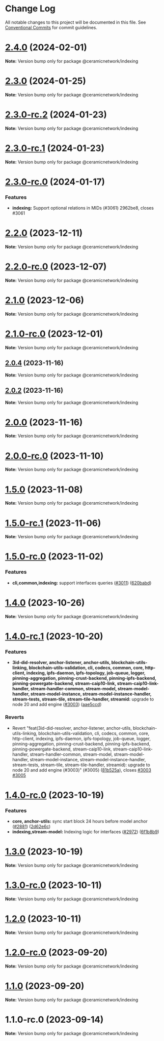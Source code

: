 # Change Log

All notable changes to this project will be documented in this file.
See [Conventional Commits](https://conventionalcommits.org) for commit guidelines.

# [2.4.0](/compare/@ceramicnetwork/indexing@2.3.0...@ceramicnetwork/indexing@2.4.0) (2024-02-01)

**Note:** Version bump only for package @ceramicnetwork/indexing





# [2.3.0](/compare/@ceramicnetwork/indexing@2.3.0-rc.2...@ceramicnetwork/indexing@2.3.0) (2024-01-25)

**Note:** Version bump only for package @ceramicnetwork/indexing





# [2.3.0-rc.2](/compare/@ceramicnetwork/indexing@2.3.0-rc.1...@ceramicnetwork/indexing@2.3.0-rc.2) (2024-01-23)

**Note:** Version bump only for package @ceramicnetwork/indexing





# [2.3.0-rc.1](/compare/@ceramicnetwork/indexing@2.3.0-rc.0...@ceramicnetwork/indexing@2.3.0-rc.1) (2024-01-23)

**Note:** Version bump only for package @ceramicnetwork/indexing





# [2.3.0-rc.0](/compare/@ceramicnetwork/indexing@2.2.0...@ceramicnetwork/indexing@2.3.0-rc.0) (2024-01-17)


### Features

* **indexing:** Support optional relations in MIDs (#3061) 2962be8, closes #3061





# [2.2.0](https://github.com/ceramicnetwork/js-ceramic/compare/@ceramicnetwork/indexing@2.2.0-rc.0...@ceramicnetwork/indexing@2.2.0) (2023-12-11)

**Note:** Version bump only for package @ceramicnetwork/indexing





# [2.2.0-rc.0](https://github.com/ceramicnetwork/js-ceramic/compare/@ceramicnetwork/indexing@2.1.0...@ceramicnetwork/indexing@2.2.0-rc.0) (2023-12-07)

**Note:** Version bump only for package @ceramicnetwork/indexing





# [2.1.0](https://github.com/ceramicnetwork/js-ceramic/compare/@ceramicnetwork/indexing@2.1.0-rc.0...@ceramicnetwork/indexing@2.1.0) (2023-12-06)

**Note:** Version bump only for package @ceramicnetwork/indexing





# [2.1.0-rc.0](https://github.com/ceramicnetwork/js-ceramic/compare/@ceramicnetwork/indexing@2.0.4...@ceramicnetwork/indexing@2.1.0-rc.0) (2023-12-01)

**Note:** Version bump only for package @ceramicnetwork/indexing





## [2.0.4](/compare/@ceramicnetwork/indexing@2.0.2...@ceramicnetwork/indexing@2.0.4) (2023-11-16)

**Note:** Version bump only for package @ceramicnetwork/indexing





## [2.0.2](/compare/@ceramicnetwork/indexing@2.0.0...@ceramicnetwork/indexing@2.0.2) (2023-11-16)

**Note:** Version bump only for package @ceramicnetwork/indexing





# [2.0.0](/compare/@ceramicnetwork/indexing@2.0.0-rc.0...@ceramicnetwork/indexing@2.0.0) (2023-11-16)

**Note:** Version bump only for package @ceramicnetwork/indexing





# [2.0.0-rc.0](/compare/@ceramicnetwork/indexing@1.5.0...@ceramicnetwork/indexing@2.0.0-rc.0) (2023-11-10)

**Note:** Version bump only for package @ceramicnetwork/indexing





# [1.5.0](https://github.com/ceramicnetwork/js-ceramic/compare/@ceramicnetwork/indexing@1.5.0-rc.1...@ceramicnetwork/indexing@1.5.0) (2023-11-08)

**Note:** Version bump only for package @ceramicnetwork/indexing





# [1.5.0-rc.1](https://github.com/ceramicnetwork/js-ceramic/compare/@ceramicnetwork/indexing@1.5.0-rc.0...@ceramicnetwork/indexing@1.5.0-rc.1) (2023-11-06)

**Note:** Version bump only for package @ceramicnetwork/indexing





# [1.5.0-rc.0](https://github.com/ceramicnetwork/js-ceramic/compare/@ceramicnetwork/indexing@1.4.0...@ceramicnetwork/indexing@1.5.0-rc.0) (2023-11-02)


### Features

* **cli,common,indexing:** support interfaces queries ([#3011](https://github.com/ceramicnetwork/js-ceramic/issues/3011)) ([620babd](https://github.com/ceramicnetwork/js-ceramic/commit/620babde2ca913f4571a44a529270b893a1c6668))





# [1.4.0](https://github.com/ceramicnetwork/js-ceramic/compare/@ceramicnetwork/indexing@1.4.0-rc.1...@ceramicnetwork/indexing@1.4.0) (2023-10-26)

**Note:** Version bump only for package @ceramicnetwork/indexing





# [1.4.0-rc.1](https://github.com/ceramicnetwork/js-ceramic/compare/@ceramicnetwork/indexing@1.4.0-rc.0...@ceramicnetwork/indexing@1.4.0-rc.1) (2023-10-20)


### Features

* **3id-did-resolver, anchor-listener, anchor-utils, blockchain-utils-linking, blockchain-utils-validation, cli, codecs, common, core, http-client, indexing, ipfs-daemon, ipfs-topology, job-queue, logger, pinning-aggregation, pinning-crust-backend, pinning-ipfs-backend, pinning-powergate-backend, stream-caip10-link, stream-caip10-link-handler, stream-handler-common, stream-model, stream-model-handler, stream-model-instance, stream-model-instance-handler, stream-tests, stream-tile, stream-tile-handler, streamid:** upgrade to node 20 and add engine ([#3003](https://github.com/ceramicnetwork/js-ceramic/issues/3003)) ([aae5ccd](https://github.com/ceramicnetwork/js-ceramic/commit/aae5ccdcec3009e411098df434a6e29b935b74fd))


### Reverts

* Revert "feat(3id-did-resolver, anchor-listener, anchor-utils, blockchain-utils-linking, blockchain-utils-validation, cli, codecs, common, core, http-client, indexing, ipfs-daemon, ipfs-topology, job-queue, logger, pinning-aggregation, pinning-crust-backend, pinning-ipfs-backend, pinning-powergate-backend, stream-caip10-link, stream-caip10-link-handler, stream-handler-common, stream-model, stream-model-handler, stream-model-instance, stream-model-instance-handler, stream-tests, stream-tile, stream-tile-handler, streamid): upgrade to node 20 and add engine (#3003)" (#3005) ([81b525a](https://github.com/ceramicnetwork/js-ceramic/commit/81b525afbaff04060aa1b6aaed1faf3c5bb8fa81)), closes [#3003](https://github.com/ceramicnetwork/js-ceramic/issues/3003) [#3005](https://github.com/ceramicnetwork/js-ceramic/issues/3005)





# [1.4.0-rc.0](https://github.com/ceramicnetwork/js-ceramic/compare/@ceramicnetwork/indexing@1.3.0...@ceramicnetwork/indexing@1.4.0-rc.0) (2023-10-19)


### Features

* **core, anchor-utils:** sync start block 24 hours before model anchor ([#2881](https://github.com/ceramicnetwork/js-ceramic/issues/2881)) ([2d62e6c](https://github.com/ceramicnetwork/js-ceramic/commit/2d62e6c5bfb95fe44b28af6b76f854c4925a3b73))
* **indexing,stream-model:** Indexing logic for interfaces ([#2972](https://github.com/ceramicnetwork/js-ceramic/issues/2972)) ([6f1b8b9](https://github.com/ceramicnetwork/js-ceramic/commit/6f1b8b9bb03428766b0da2851d2f37e9bc45e5c4))





# [1.3.0](https://github.com/ceramicnetwork/js-ceramic/compare/@ceramicnetwork/indexing@1.3.0-rc.0...@ceramicnetwork/indexing@1.3.0) (2023-10-19)

**Note:** Version bump only for package @ceramicnetwork/indexing





# [1.3.0-rc.0](https://github.com/ceramicnetwork/js-ceramic/compare/@ceramicnetwork/indexing@1.2.0...@ceramicnetwork/indexing@1.3.0-rc.0) (2023-10-11)

**Note:** Version bump only for package @ceramicnetwork/indexing





# [1.2.0](https://github.com/ceramicnetwork/js-ceramic/compare/@ceramicnetwork/indexing@1.2.0-rc.0...@ceramicnetwork/indexing@1.2.0) (2023-10-11)

**Note:** Version bump only for package @ceramicnetwork/indexing





# [1.2.0-rc.0](https://github.com/ceramicnetwork/js-ceramic/compare/@ceramicnetwork/indexing@1.1.0...@ceramicnetwork/indexing@1.2.0-rc.0) (2023-09-20)

**Note:** Version bump only for package @ceramicnetwork/indexing





# [1.1.0](https://github.com/ceramicnetwork/js-ceramic/compare/@ceramicnetwork/indexing@1.1.0-rc.0...@ceramicnetwork/indexing@1.1.0) (2023-09-20)

**Note:** Version bump only for package @ceramicnetwork/indexing





# 1.1.0-rc.0 (2023-09-14)

**Note:** Version bump only for package @ceramicnetwork/indexing
